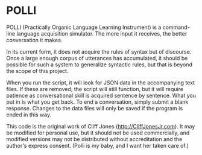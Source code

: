 # POLLI

POLLI (Practically Organic Language Learning Instrument) is a command-line
language acquisition simulator. The more input it receives, the better
conversation it makes.

In its current form, it does not acquire the rules of syntax but of discourse.
Once a large enough corpus of utterances has accumulated, it should be possible
for such a system to generalize syntactic rules, but that is beyond the scope
of this project.

When you run the script, it will look for JSON data in the accompanying text
files. If these are removed, the script will still function, but it will
require patience as conversational skill is acquired sentence by sentence. What
you put in is what you get back. To end a conversation, simply submit a blank
response. Changes to the data files will only be saved if the program is ended
in this way.

This code is the original work of Cliff Jones (http://CliffJonesJr.com). It may
be modified for personal use, but it should not be used commercially, and
modified versions may not be distributed without accreditation and the author's
express consent. (Polli is my baby, and I want her taken care of.)
